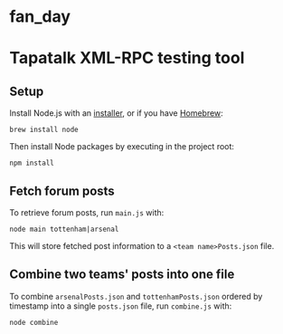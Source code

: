 fan_day
=======

# Tapatalk XML-RPC testing tool

## Setup

Install Node.js with an [installer](http://nodejs.org/download), or if you have [Homebrew](http://brew.sh/):

```
brew install node
```

Then install Node packages by executing in the project root:

```
npm install
```

## Fetch forum posts

To retrieve forum posts, run `main.js` with:

```
node main tottenham|arsenal
```

This will store fetched post information to a `<team name>Posts.json` file.


## Combine two teams' posts into one file

To combine `arsenalPosts.json` and `tottenhamPosts.json` ordered by timestamp into a single `posts.json` file, run
`combine.js` with:

```
node combine
```
